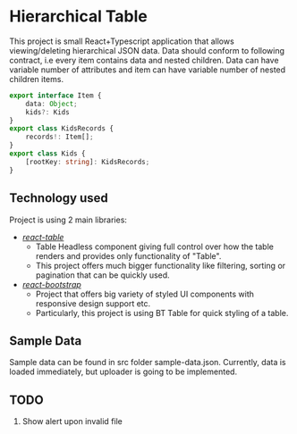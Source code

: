 # Hierarchical Table

This project is small React+Typescript application that allows viewing/deleting hierarchical JSON data.
Data should conform to following contract, i.e every item contains data and nested children.
Data can have variable number of attributes and item can have variable number of nested children items.  

```typescript
export interface Item {
	data: Object;
	kids?: Kids
}
export class KidsRecords {
	records!: Item[];
}
export class Kids {
	[rootKey: string]: KidsRecords;
}
``` 

## Technology used
Project is using 2 main libraries:
* *[react-table](https://github.com/tannerlinsley/react-table)* 
    - Table Headless component giving full control over how the table renders and provides only functionality of "Table".
    - This project offers much bigger functionality like filtering, sorting or pagination that can be quickly used.
* *[react-bootstrap](https://react-bootstrap.github.io/components/table/)* 
    - Project that offers big variety of styled UI components with responsive design support etc.
    - Particularly, this project is using BT Table for quick styling of a table.

## Sample Data
Sample data can be found in src folder sample-data.json. Currently, data is loaded immediately, but uploader is going to be implemented.

## TODO
1. Show alert upon invalid file
